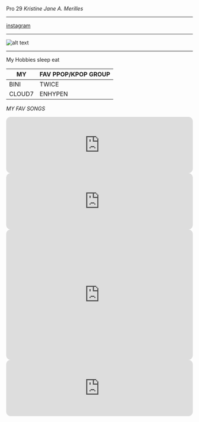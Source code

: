 Pro 29
*Kristine Jane A. Merilles*
___

[instagram](https://www.instagram.com)
___

![alt text](image.jpg)
___

My Hobbies 
sleep
eat

| MY | FAV PPOP/KPOP GROUP |
| ----------- | ----------- |
| BINI | TWICE |
| CLOUD7 | ENHYPEN |

*MY FAV SONGS*
<iframe style="border-radius:12px" src="https://open.spotify.com/embed/track/6EpoDm2IoOkTfcPkNwhf07?utm_source=generator&theme=0" width="100%" height="152" frameBorder="0" allowfullscreen="" allow="autoplay; clipboard-write; encrypted-media; fullscreen; picture-in-picture" loading="lazy"></iframe>
<iframe style="border-radius:12px" src="https://open.spotify.com/embed/track/3RkSwrsIadAvqVtMp5yhaB?utm_source=generator" width="100%" height="152" frameBorder="0" allowfullscreen="" allow="autoplay; clipboard-write; encrypted-media; fullscreen; picture-in-picture" loading="lazy"></iframe>
<iframe style="border-radius:12px" src="https://open.spotify.com/embed/track/0PqPhC40F0yb8EkUjWNHUA?utm_source=generator" width="100%" height="352" frameBorder="0" allowfullscreen="" allow="autoplay; clipboard-write; encrypted-media; fullscreen; picture-in-picture" loading="lazy"></iframe>
<iframe style="border-radius:12px" src="https://open.spotify.com/embed/track/3zhbXKFjUDw40pTYyCgt1Y?utm_source=generator" width="100%" height="152" frameBorder="0" allowfullscreen="" allow="autoplay; clipboard-write; encrypted-media; fullscreen; picture-in-picture" loading="lazy"></iframe>
